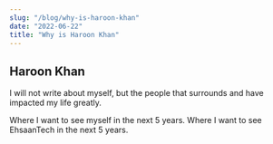 ```yaml
---
slug: "/blog/why-is-haroon-khan"
date: "2022-06-22"
title: "Why is Haroon Khan"
---
```


## Haroon Khan

I will not write about myself, but the people that surrounds and have impacted my life greatly.

Where I want to see myself in the next 5 years. Where I want to see EhsaanTech in the next 5 years.